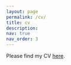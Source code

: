 ```yaml
---
layout: page
permalink: /cv/
title: cv
description: 
nav: true
nav_order: 3
---
```


Please find my CV [here](https://nancywang3.github.io/assets/me/cv.pdf). 
